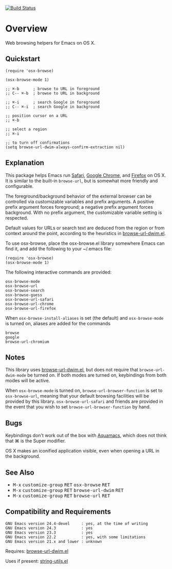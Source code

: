 [![Build Status](https://secure.travis-ci.org/rolandwalker/osx-browse.png?branch=master)](http://travis-ci.org/rolandwalker/osx-browse)

# Overview

Web browsing helpers for Emacs on OS X.

## Quickstart

```elisp
(require 'osx-browse)
 
(osx-browse-mode 1)
 
;; ⌘-b      ; browse to URL in foreground
;; C-- ⌘-b  ; browse to URL in background
 
;; ⌘-i      ; search Google in foreground
;; C-- ⌘-i  ; search Google in background
 
;; position cursor on a URL
;; ⌘-b
 
;; select a region
;; ⌘-i
 
;; to turn off confirmations
(setq browse-url-dwim-always-confirm-extraction nil)
```

## Explanation

This package helps Emacs run [Safari](http://www.apple.com/safari), [Google Chrome](http://www.google.com/chrome), and [Firefox](http://www.mozilla.org/firefox)
on OS X.  It is similar to the built-in `browse-url`, but is
somewhat more friendly and configurable.

The foreground/background behavior of the external browser can
be controlled via customizable variables and prefix arguments.
A positive prefix argument forces foreground; a negative prefix
argument forces background.  With no prefix argument, the
customizable variable setting is respected.

Default values for URLs or search text are deduced from the region
or from context around the point, according to the heuristics in
[browse-url-dwim.el](http://github.com/rolandwalker/browse-url-dwim).

To use osx-browse, place the osx-browse.el library somewhere
Emacs can find it, and add the following to your ~/.emacs file:

```elisp
(require 'osx-browse)
(osx-browse-mode 1)
```

The following interactive commands are provided:

	osx-browse-mode
	osx-browse-url
	osx-browse-search
	osx-browse-guess
	osx-browse-url-safari
	osx-browse-url-chrome
	osx-browse-url-firefox

When `osx-browse-install-aliases` is set (the default) and
`osx-browse-mode` is turned on, aliases are added for the commands

	browse
	google
	browse-url-chromium

## Notes

This library uses [browse-url-dwim.el](http://github.com/rolandwalker/browse-url-dwim), but does not require that
`browse-url-dwim-mode` be turned on.  If both modes are turned
on, keybindings from both modes will be active.

When `osx-browse-mode` is turned on, `browse-url-browser-function`
is set to `osx-browse-url`, meaning that your default browsing
facilities will be provided by this library.  `osx-browse-url-safari`
and friends are provided in the event that you wish to set
`browse-url-browser-function` by hand.

## Bugs

Keybindings don't work out of the box with [Aquamacs](http://aquamacs.org/), which
does not think that ⌘ is the Super modifier.

OS X makes an iconified application visible, even when opening
a URL in the background.

## See Also

* <kbd>M-x</kbd> <kbd>customize-group</kbd> <kbd>RET</kbd> <kbd>osx-browse</kbd> <kbd>RET</kbd>
* <kbd>M-x</kbd> <kbd>customize-group</kbd> <kbd>RET</kbd> <kbd>browse-url-dwim</kbd> <kbd>RET</kbd>
* <kbd>M-x</kbd> <kbd>customize-group</kbd> <kbd>RET</kbd> <kbd>browse-url</kbd> <kbd>RET</kbd>

## Compatibility and Requirements

	GNU Emacs version 24.4-devel     : yes, at the time of writing
	GNU Emacs version 24.3           : yes
	GNU Emacs version 23.3           : yes
	GNU Emacs version 22.2           : yes, with some limitations
	GNU Emacs version 21.x and lower : unknown

Requires: [browse-url-dwim.el](http://github.com/rolandwalker/browse-url-dwim)

Uses if present: [string-utils.el](http://github.com/rolandwalker/string-utils)
